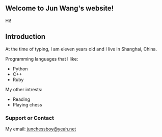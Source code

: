 ## Welcome to Jun Wang's website!
Hi!

## Introduction

At the time of typing, I am eleven years old and I live in Shanghai, China.

Programming languages that I like:
* Python
* C++
* Ruby

My other intrests:
* Reading
* Playing chess

### Support or Contact

My email: junchessboy@yeah.net
